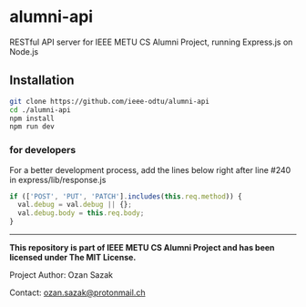 # alumni-api

RESTful API server for IEEE METU CS Alumni Project, running Express.js on Node.js

## Installation

```bash
git clone https://github.com/ieee-odtu/alumni-api
cd ./alumni-api
npm install
npm run dev
```

### for developers

For a better development process, add the lines below right after line #240 in express/lib/response.js

```js
if (['POST', 'PUT', 'PATCH'].includes(this.req.method)) {
  val.debug = val.debug || {};
  val.debug.body = this.req.body;
}
```

<hr></hr>

**This repository is part of IEEE METU CS Alumni Project and has been licensed under The MIT License.**

Project Author: Ozan Sazak

Contact: <ozan.sazak@protonmail.ch>
